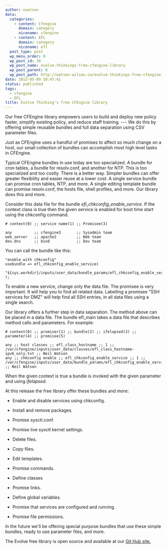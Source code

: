 ```yaml
---
author: nwatson
data:
  categories:
    - content: Cfengine
      domain: category
      nicename: cfengine
    - content: EFL
      domain: category
      nicename: efl
  post_type: post
  wp_menu_order: 0
  wp_post_id: 38
  wp_post_name: evolve-thinkings-free-cfengine-library
  wp_post_parent: 0
  wp_post_path: http://watson-wilson.ca/evolve-thinkings-free-cfengine-library/
date: 2013-05-09 10:47:41
status: published
tags:
  - cfengine
  - EFL
title: Evolve Thinking's free CFEngine library
---
```

Our free CFEngine library empowers users to build and deploy new
policy faster, simplify existing policy, and reduce staff training. ---
We do this by offering simple reusable bundles and full data separation
using CSV parameter files.

Just as CFEngine uses a handful of promises to affect so much change on
a host, our small collection of bundles can accomplish most high level
tasks in CFEngine.

Typical CFEngine bundles in use today are too specialized. A bundle for
cron tables, a bundle for resolv.conf, and another for NTP. This is too
specialized and too costly. There is a better way. Simpler bundles can
offer greater flexibility and easier reuse at a lower cost. A single
service bundle can promise cron tables, NTP, and more. A single editing
template bundle can promise resolv.conf, the hosts file, shell
profiles, and more. Our library does this and more.

Consider this data file for the bundle *efl_chkconfig_enable_service*.
If the context class is true then the given service is enabled for boot
time start using the chkconfig command.

    # context(0) ;; service name(1) ;; Promisee(3)
    
    any          ;; cfengine3       ;; Sysadmin team
    web_server   ;; apache2         ;; Web team
    dev.dns      ;; bind            ;; Dev team

You can call the bundle like this:

    "enable with chkconfig"
    usebundle => efl_chkconfig_enable_service(
       "${sys.workdir}/inputs/user_data/bundle_params/efl_chkconfig_enable_service.txt"
    );

To enable a new service, change only the data file. The promisee is
very important. It will help you to find all related data. Labelling a
promisee "SSH services for DMZ" will help find all SSH entries, in all
data files using a single search.

Our library offers a further step in data separation. The method above
can be placed in a data file. The bundle efl_main takes a data file
that describes method calls and parameters. For example:

    # context(0) ;; promiser(1) ;; bundle(2) ;; ifelapsed(3) ;; parameter(4) ;; promisee(5)
    
    any ;; host classes ;; efl_class_hostname ;; 1 ;; /var/cfengine/inputs/user_data/classes/efl_class_hostname-ipv6_only.txt ;; Neil Watson
    any ;; chkconfig enable ;; efl_chkconfig_enable_service ;; 1 ;; /var/cfengine/inputs/user_data/bundle_params/efl_chkconfig_enable_service.txt ;; Neil Watson

When the given context is true a bundle is invoked with the given
parameter and using *ifelapsed*.

At this release the free library offer these bundles and more:

  * Enable and disable services using chkconfig.

  * Install and remove packages.

  * Promise sysctl.conf.

  * Promise live sysctl kernel settings.

  * Delete files.

  * Copy files.

  * Edit templates.

  * Promise commands.

  * Define classes

  * Promise links.

  * Define global variables.

  * Promise that services are configured and running.

  * Promise file permissions.

In the future we'll be offering special purpose bundles that use these
simple bundles, ready to use parameter files, and more.

The Evolve free library is open source and available at our [Git Hub
site.](https://github.com/evolvethinking/)
